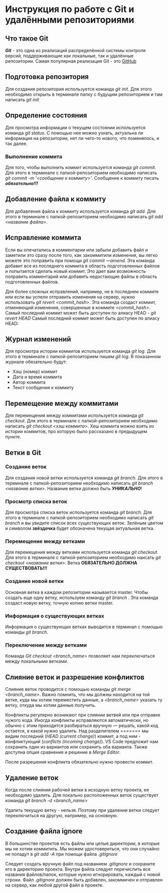 # Инструкция по работе с Git и удалёнными репозиториями

## Что такое Git

***Git*** - это одна из реализаций распределённой системы контроля версий, поддерживающие как локальные, так и удалённые репозитории. Самая популярная реализация Git - это [GitHub](https://github.com)

## Подготовка репозитория

Для создания репозитория используется команда *git init*. Для этого необходимо открыть в терминале папку с будущим репозиторием и там написать *git init*

## Определение состояния

Для просмотра информации о текущем состоянии используется команда *git status*. С помощью нее можно узнать, актуальна ли информация на репозитории, нет ли чего-то нового, что поменялось, и так далее.

### Выполнение коммита

Для того, чтобы выполнить коммит используется команда *git commit*. Для этого в терминале с папкой-репозиторием необходимо написать *git commit -m '<сообщение к коммиту>'*. Сообщение к коммиту писать ***обязательно!!!*** 

## Добавление файла к коммиту

Для добавления файла к коммиту используется команда *git add*. Для этого в терминале с папкой-репозиторием необходимо написать *git add <название файла>*.

## Исправление коммита

Если вы опечатались в комментарии или забыли добавить файл и заметили это сразу после того, как закоммитили изменения, вы легко можете это поправить при помощи *git commit —amend*. Эта команда добавит все из последнего коммита в область подготовленных файлов и попытается сделать новый коммит. Это дает вам возможность поправить комментарий или добавить недостающие файлы в область подготовленных файлов.

Для более сложных исправлений, например, не в последнем коммите или если вы успели отправить изменения на сервер, нужно использовать *git revert <commit_hash>*. Эта команда создаст коммит, отменяющий изменения, совершенные в коммите *<commit_hash>*. Самый последний коммит может быть доступен по алиасу HEAD - *git revert HEAD*
Самый последний коммит может быть доступен по алиасу HEAD:

## Журнал изменений
Для просмотра истории коммитов используется команда *git log*. Для этого в терминале с папкой-репозиторием пишем *git log*. В показанном журнале обязательно будут:
* Хэш (номер) коммит
* Дата и время коммита
* Автор коммита
* Текст сообщения к коммиту

## Перемещение между коммитами

Для перемещения между коммитами используется команда *git checkout*. Для этого в терминале с папкой-репозиторием необходимо написать *git checkout <хэш коммита>*. Хеш коммита можно взять из истории коммитов, про которую было рассказано в предыдущем пункте.

## Ветки в Git

### Создание веток

Для создания новой ветки используется команда *git branch*. Для этого в терминале с папкой-репозиторием необходимо написать *git branch <название ветки>*. Название ветки должно быть ***УНИКАЛЬНО***!

### Просмотр списка веток

Для просмотра списка веток используется команда *git branch*. Для этого в терминале с папкой-репозиторием необходимо написать *git branch* и вы увидите список всех существующих веток. Зелёным цветом и символом **звёздочка** будет обозначена текущая актуальная ветка.

### Перемещение между ветками
Для перемещения между ветками используется команда *git checkout*. Для этого в терминале с папкой-репозиторием необходимо наисать *git checkout <название ветки>*. Ветка **ОБЯЗАТЕЛЬНО ДОЛЖНА СУЩЕСТВОВАТЬ!!!**

### Создание новой ветки

Основная ветка в каждом репозитории называется master. Чтобы создать еще одну ветку, используем команду *git branch <name>*. Эта команда создаст новую ветку, точную копию ветки master.

### Информация о существующих ветках

Информация о существующих ветках выводится в терминал с помощью команды *git branch*.

### Переключение между ветками

Команда *Git checkout <branch_name>* позволяет нам переключаться между локальными ветками. 

## Слияние веток и разрешение конфликтов

Слияние веток проводится с помощью команды *git merge <branch_name>*. Важно помнить, что мы должны находится на той ветке, куда мы хотим переместить данные, а *<branch_name>* указать ту ветку, откуда мы хотим данные получить.  

Конфликты регулярно возникают при слиянии ветвей или при отправке чужого кода. Иногда конфликты исправляются автоматически, но обычно с этим приходится разбираться вручную — решать, какой код остается, а какой нужно удалить.
Над разделителем ======= мы видим последний (*HEAD (current change)*) коммит, а под ним - конфликтующий (*conflicts (incoming change)*). VS Code предложит нам сохранить один из вариантов или сохранить оба варианта. Также доступна опция сравнения и решение в *Merge Editor*.

После разрешения конфликта обязательно нужно провести коммит.

## Удаление веток

Когда после слияния рабочей ветки в исходную ветку проекта, ее необходимо удалить. 
Для локально расположенных веток существует команда *git branch -d <branch_name>*

Удалить текущую ветку - нельзя. Поэтому при удалении ветки следует переключиться на другую, например, на основную.

## Создание файла ignore

В большинстве проектов есть файлы или целые директории, в которые мы не хотим коммитить. Мы можем удостовериться, что они случайно не попадут в *git add -A* при помощи файла *.gitignore*

Следует создать вручную файл под названием *.gitignore* и сохраните его в директорию проекта.
Внутри файла следует перечислить все названия файлов/папок, которые нужно игнорировать, каждый с новой строки.
Файл *.gitignore* должен быть добавлен, закоммичен и отправлен на сервер, как любой другой файл в проекте.
